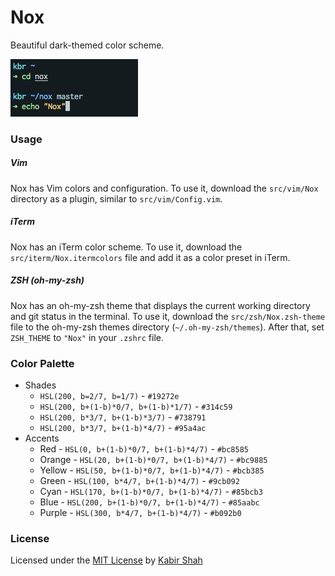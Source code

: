 # Nox

Beautiful dark-themed color scheme.

![Nox](https://github.com/kbrsh/nox/raw/master/img/Nox.png)

### Usage

##### Vim

Nox has Vim colors and configuration. To use it, download the `src/vim/Nox` directory as a plugin, similar to `src/vim/Config.vim`.

##### iTerm

Nox has an iTerm color scheme. To use it, download the `src/iterm/Nox.itermcolors` file and add it as a color preset in iTerm.

##### ZSH (oh-my-zsh)

Nox has an oh-my-zsh theme that displays the current working directory and git status in the terminal. To use it, download the `src/zsh/Nox.zsh-theme` file to the oh-my-zsh themes directory (`~/.oh-my-zsh/themes`). After that, set `ZSH_THEME` to `"Nox"` in your `.zshrc` file.

### Color Palette

* Shades
  * `HSL(200, b=2/7, b=1/7)` - `#19272e`
  * `HSL(200, b+(1-b)*0/7, b+(1-b)*1/7)` - `#314c59`
  * `HSL(200, b*3/7, b+(1-b)*3/7)` - `#738791`
  * `HSL(200, b*3/7, b+(1-b)*4/7)` - `#95a4ac`
* Accents
  * Red - `HSL(0, b+(1-b)*0/7, b+(1-b)*4/7)` - `#bc8585`
  * Orange - `HSL(20, b+(1-b)*0/7, b+(1-b)*4/7)` - `#bc9885`
  * Yellow - `HSL(50, b+(1-b)*0/7, b+(1-b)*4/7)` - `#bcb385`
  * Green - `HSL(100, b*4/7, b+(1-b)*4/7)` - `#9cb092`
  * Cyan - `HSL(170, b+(1-b)*0/7, b+(1-b)*4/7)` - `#85bcb3`
  * Blue - `HSL(200, b+(1-b)*0/7, b+(1-b)*4/7)` - `#85aabc`
  * Purple - `HSL(300, b*4/7, b+(1-b)*4/7)` - `#b092b0`

### License

Licensed under the [MIT License](https://kbrsh.github.io/license) by [Kabir Shah](https://kabir.sh)
